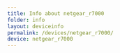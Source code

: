 ```yaml
---
title: Info about netgear_r7000
folder: info
layout: deviceinfo
permalink: /devices/netgear_r7000/
device: netgear_r7000
---
```

